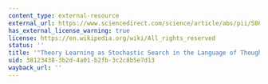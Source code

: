 ```yaml
---
content_type: external-resource
external_url: https://www.sciencedirect.com/science/article/abs/pii/S0885201412000445
has_external_license_warning: true
license: https://en.wikipedia.org/wiki/All_rights_reserved
status: ''
title: '"Theory Learning as Stochastic Search in the Language of Thought."'
uid: 38123438-3b2d-4a01-b2fb-3c2c8b5e7d13
wayback_url: ''
---
```

